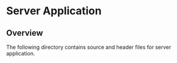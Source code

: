 # Server Application



## Overview

The following directory contains source and header files for server
application.

